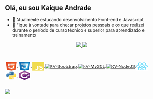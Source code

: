 ## Olá, eu sou Kaique Andrade

- 🌱 Atualmente estudando desenvolvimento Front-end e Javascript
- 💞️ Fique à vontade para checar projetos pessoais e os que realizei durante o período de curso técnico e superior para aprendizado e treinamento

<div align="center">
  <a href="https://github.com/KAndrade-SP">
  <img height="180em" src="https://github-readme-stats.vercel.app/api?username=KAndrade-SP&show_icons=true&theme=dark&include_all_commits=true&count_private=true"/>
  <img height="180em" src="https://github-readme-stats.vercel.app/api/top-langs/?username=KAndrade-SP&layout=compact&langs_count=7&theme=dark"/>
</div>

  ##
  
 <div style="display: inline_block"><br>
  <img align="center" alt="KV-HTML" height="30" width="40" src="https://raw.githubusercontent.com/devicons/devicon/master/icons/html5/html5-original.svg">
  <img align="center" alt="KV-CSS" height="30" width="40" src="https://raw.githubusercontent.com/devicons/devicon/master/icons/css3/css3-original.svg">
  <img align="center" alt="KV-JS" height="30" width="40" src="https://raw.githubusercontent.com/devicons/devicon/master/icons/javascript/javascript-plain.svg">
  <img align="center" alt="KV-Bootstrap" height="30" width="40" src="https://cdn.jsdelivr.net/gh/devicons/devicon/icons/bootstrap/bootstrap-original.svg">
  <img align="center" alt="KV-MySQL" height="30" width="40" src="https://cdn.jsdelivr.net/gh/devicons/devicon/icons/mysql/mysql-original.svg">
  <img align="center" alt="KV-NodeJS" height="30" width="40" src="https://cdn.jsdelivr.net/gh/devicons/devicon/icons/nodejs/nodejs-original.svg">
  <img align="center" alt="KV-React" height="30" width="40" src="https://raw.githubusercontent.com/devicons/devicon/master/icons/react/react-original.svg">
  <img align="center" alt="KV-Python" height="30" width="40" src="https://raw.githubusercontent.com/devicons/devicon/master/icons/python/python-original.svg">
  <img align="center" alt="KV-CSharp" height="30" width="40" src="https://raw.githubusercontent.com/devicons/devicon/master/icons/csharp/csharp-original.svg">
</div>
  
  ##
  
<div>
  <a href="https://www.linkedin.com/in/kaique-andrade-silva-viana-338675228" target="_blank"><img src="https://img.shields.io/badge/-LinkedIn-%230077B5?style=for-the-badge&logo=linkedin&logoColor=white" target="_blank"></a> 
</div>


